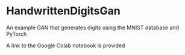 # HandwrittenDigitsGan
An example GAN that generates digits using the MNIST database and PyTorch

A link to the Google Colab notebook is provided
